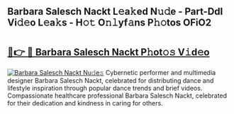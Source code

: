 ## Barbara Salesch Nackt L𝚎a𝚔ed N𝚞𝚍e - Part-DdI Vi𝚍𝚎o L𝚎a𝚔s - H𝚘𝚝 O𝚗𝚕yf𝚊ns P𝚑𝚘tos OFiO2

# <h2><a href="http://kf07on.oniu.top/?m=Barbara+Salesch+Nackt">🔗👉 🔴 Barbara Salesch Nackt P𝚑ot𝚘𝚜 V𝚒d𝚎o</a></h2>

[![Barbara Salesch Nackt Nu𝚍e𝚜](https://i.imgur.com/0qMVB7G.gif)](http://kf07on.oniu.top/?m=Barbara+Salesch+Nackt)
Cybernetic performer and multimedia designer Barbara Salesch Nackt, celebrated for distributing dance and lifestyle inspiration through popular dance trends and brief videos. Compassionate healthcare professional Barbara Salesch Nackt, celebrated for their dedication and kindness in caring for others.  
